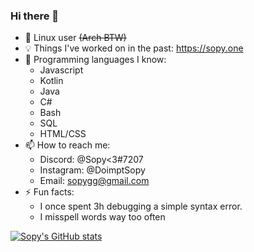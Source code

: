 ### Hi there 👋

- 🐧 Linux user ~~(Arch BTW)~~
- 💡 Things I've worked on in the past: https://sopy.one
- 📘 Programming languages I know: 
  - Javascript
  - Kotlin
  - Java
  - C#
  - Bash
  - SQL
  - HTML/CSS
- 📫 How to reach me: 
  - Discord: @Sopy<3#7207
  - Instagram: @DoimptSopy
  - Email: sopygg@gmail.com 
- ⚡ Fun facts: 
  - I once spent 3h debugging a simple syntax error.
  - I misspell words way too often

[![Sopy's GitHub stats](https://github-readme-stats.vercel.app/api?username=sopyb&show_icons=true&theme=midnight-purple&custom_title=Sopy's+GitHub+stats)](https://github.com/anuraghazra/github-readme-stats)
